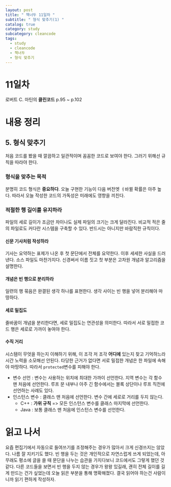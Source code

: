 ```yaml
---
layout: post
title: " 책너두 11일차 "
subtitle: " 형식 맞추기(1) "
catalog: true
category: study
subcategory: cleancode
tags:
  - study
  - cleancode
  - 책너두
  - 형식 맞추기
---
```


# 11일차

로버트 C. 마틴의 **클린코드** p.95 ~ p.102

# 내용 정리

## 5. 형식 맞추기

처음 코드를 봤을 때 깔끔하고 일관적이며 꼼꼼한 코드로 보여야 한다. 그러기 위해선 규칙을 따라야 한다.

### 형식을 맞추는 목적

분명히 코드 형식은 **중요하다**. 오늘 구현한 기능이 다음 버전엣 ㅓ바뀔 확률은 아주 높다. 따라서 오늘 작성한 코드의 가독성은 미래에도 영향을 끼친다.

### 적절한 행 길이를 유지하라

파일의 세로 길이가 조금만 차이나도 실제 파일의 크기는 크게 달라진다. 비교적 적은 줄의 파일로도 커다란 시스템을 구축할 수 있다. 반드시는 아니지만 바람직한 규칙이다.

#### 신문 기사처럼 작성하라

기사는 요약하는 표제가 나온 후 첫 문단에서 전체를 요약한다. 이후 세세한 사실을 드러낸다. 소스 파일도 마찬가지다. 신경써서 이름 짓고 첫 부분은 고차원 개념과 알고리즘을 설명한다.

#### 개념은 빈 행으로 분리하라

일련의 행 묶음은 완결된 생각 하나를 표현한다. 생각 사이는 빈 행을 넣어 분리해야 마땅하다.

#### 세로 밀집도

줄바꿈이 개념을 분리한다면, 세로 밀집도는 연관성을 의미한다. 따라서 서로 밀접한 코드 행은 세로로 가까이 놓여야 한다.

#### 수직 거리

시스템이 무엇을 하는지 이해하기 위해, 이 조각 저 조각 **어디에** 있는지 찾고 기억하느라 시간 노력을 소모해선 안된다. 타당한 근거가 없다면 서로 밀접한 개념은 한 파일에 속해야 마땅하다. 따라서 `protected`변수를 피해야 한다.

- 변수 선언 : 변수는 사용하는 위치에 최대한 가까이 선언한다. 지역 변수는 각 함수 맨 처음에 선언한다. 루프 문 내부나 아주 긴 함수에서는 블록 상단이나 루프 직전에 선언하는 사례도 있다.
- 인스턴스 변수 : 클래스 맨 처음에 선언한다. 변수 간에 세로로 거리를 두지 않는다.
  - C++ : **가위 규칙** => 모든 인스턴스 변수를 클래스 마지막에 선언한다.
  - Java : 보통 클래스 맨 처음에 인스턴스 변수를 선언한다.

# 읽고 나서

요즘 편집기에서 자동으로 들여쓰기를 조정해주는 경우가 많아서 크게 신경쓰지는 않았다. 나름 잘 지키기도 했다. 빈 행을 두는 것은 개인적으로 자연스럽게 쓰게 되었는데, 아무래도 평소에 글을 쓸 때 문단을 나누는 습관을 가지다보니 코드에서도 그렇게 했던 것 같다. 다른 코드들을 보면서 빈 행을 두지 않는 경우가 왕왕 있길래, 괜히 전체 길이를 길게 만드는 건가 싶었는데 오늘 읽은 부분을 통해 명확해졌다. 결국 읽어야 하는건 사람이니까 읽기 편하게 작성하자.
